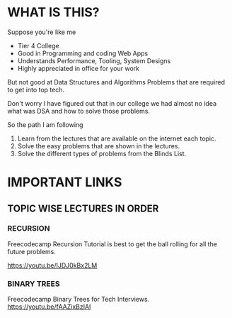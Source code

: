 # WHAT IS THIS?

Suppose you're like me

- Tier 4 College
- Good in Programming and coding Web Apps
- Understands Performance, Tooling, System Designs
- Highly appreciated in office for your work

But not good at Data Structures and Algorithms Problems that are required to get into top tech.

Don't worry I have figured out that in our college we had almost no idea what was DSA and how to solve those problems.

So the path I am following

1. Learn from the lectures that are available on the internet each topic.
2. Solve the easy problems that are shown in the lectures.
3. Solve the different types of problems from the Blinds List.

# IMPORTANT LINKS

## TOPIC WISE LECTURES IN ORDER

### RECURSION

Freecodecamp Recursion Tutorial is best to get the ball rolling for all the future problems.

https://youtu.be/IJDJ0kBx2LM

### BINARY TREES

Freecodecamp Binary Trees for Tech Interviews.
https://youtu.be/fAAZixBzIAI
